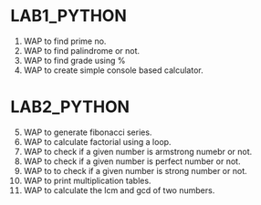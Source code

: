 # LAB1_PYTHON
1. WAP to find prime no.
2. WAP to find palindrome or not.
3. WAP to find grade using %
4. WAP to create simple console based calculator.

# LAB2_PYTHON
5. WAP to generate fibonacci series.
6. WAP to calculate factorial using a loop.
7. WAP to check if a given number is armstrong numebr or not.
8. WAP to check if a given number is perfect number or not.
9. WAP to to check if a given number is strong number or not.
10. WAP to print multiplication tables.
11. WAP to calculate the lcm and gcd of two numbers.
